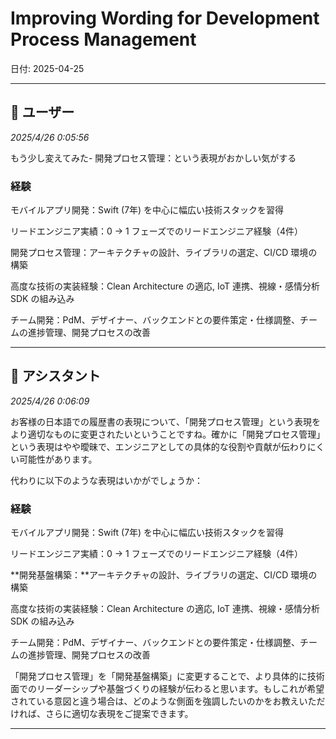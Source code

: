 # Improving Wording for Development Process Management

日付: 2025-04-25

---

## 👤 ユーザー
*2025/4/26 0:05:56*

もう少し変えてみた- 開発プロセス管理：という表現がおかしい気がする

### 経験

モバイルアプリ開発：Swift (7年) を中心に幅広い技術スタックを習得

リードエンジニア実績：0 → 1 フェーズでのリードエンジニア経験（4件）

開発プロセス管理：アーキテクチャの設計、ライブラリの選定、CI/CD 環境の構築

高度な技術の実装経験：Clean Architecture の適応, IoT 連携、視線・感情分析 SDK の組み込み

チーム開発：PdM、デザイナー、バックエンドとの要件策定・仕様調整、チームの進捗管理、開発プロセスの改善

---

## 🤖 アシスタント
*2025/4/26 0:06:09*

お客様の日本語での履歴書の表現について、「開発プロセス管理」という表現をより適切なものに変更されたいということですね。確かに「開発プロセス管理」という表現はやや曖昧で、エンジニアとしての具体的な役割や貢献が伝わりにくい可能性があります。

代わりに以下のような表現はいかがでしょうか：

### 経験

モバイルアプリ開発：Swift (7年) を中心に幅広い技術スタックを習得

リードエンジニア実績：0 → 1 フェーズでのリードエンジニア経験（4件）

**開発基盤構築：**アーキテクチャの設計、ライブラリの選定、CI/CD 環境の構築

高度な技術の実装経験：Clean Architecture の適応, IoT 連携、視線・感情分析 SDK の組み込み

チーム開発：PdM、デザイナー、バックエンドとの要件策定・仕様調整、チームの進捗管理、開発プロセスの改善

「開発プロセス管理」を「開発基盤構築」に変更することで、より具体的に技術面でのリーダーシップや基盤づくりの経験が伝わると思います。もしこれが希望されている意図と違う場合は、どのような側面を強調したいのかをお教えいただければ、さらに適切な表現をご提案できます。

---
